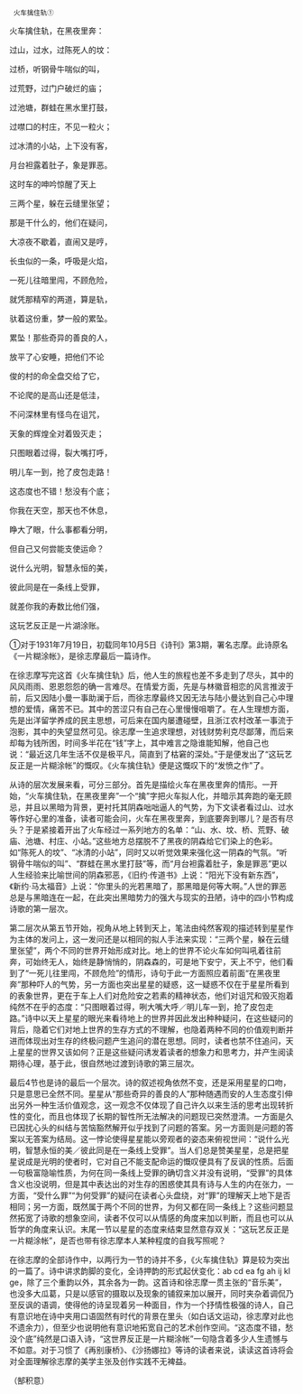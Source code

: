      火车擒住轨① 

   火车擒住轨，在黑夜里奔：

   过山，过水，过陈死人的坟：

   过桥，听钢骨牛喘似的叫，

   过荒野，过门户破烂的庙；

   过池塘，群蛙在黑水里打鼓，

   过噤口的村庄，不见一粒火；

   过冰清的小站，上下没有客，

   月台袒露着肚子，象是罪恶。

   这时车的呻吟惊醒了天上

   三两个星，躲在云缝里张望；

   那是干什么的，他们在疑问，

   大凉夜不歇着，直闹又是哼，

   长虫似的一条，呼吸是火焰，

   一死儿往暗里闯，不顾危险，

   就凭那精窄的两道，算是轨，

   驮着这份重，梦一般的累坠。

   累坠！那些奇异的善良的人，

   放平了心安睡，把他们不论

   俊的村的命全盘交给了它，

   不论爬的是高山还是低洼，

   不问深林里有怪鸟在诅咒，

   天象的辉煌全对着毁灭走；

   只图眼着过得，裂大嘴打呼，

   明儿车一到，抢了皮包走路！

   这态度也不错！愁没有个底；

   你我在天空，那天也不休息，

   睁大了眼，什么事都看分明，

   但自己又何尝能支使运命？

   说什么光明，智慧永恒的美，

   彼此同是在一条线上受罪，

   就差你我的寿数比他们强，

   这玩艺反正是一片湖涂账。

   ①对于1931年7月19日，初载同年10月5日《诗刊》第3期，署名志摩。此诗原名《一片糊涂帐》，是徐志摩最后一篇诗作。

   在徐志摩写完这首《火车擒住轨》后，他人生的旅程也差不多走到了尽头，其中的风风雨雨、恩恩怨怨的确一言难尽。在情爱方面，先是与林徽音相恋的风言推波于前，后又因陆小曼一事助澜于后，而徐志摩最终又因无法与陆小曼达到自己心中理想的爱情，痛苦不已。其中的苦涩只有自己在心里慢慢咀嚼了。在人生理想方面，先是出洋留学养成的民主思想，可后来在国内屡遭碰壁，且浙江农村改革一事流于泡影，其中的失望显然可见。徐志摩一生追求理想，对钱财势利克尽鄙薄，而后来却每为钱所困，时间多半花在“钱”字上，其中难言之隐谁能知解，他自己也说：“最近这几年生活不仅是极平凡，简直到了枯窘的深处。”于是便发出了“这玩艺反正是一片糊涂帐”的慨叹。《火车擒住轨》便是这慨叹下的“发愤之作”了。

   从诗的层次发展来看，可分三部分。首先是描绘火车在黑夜里奔的情形。一开始，“火车擒住轨，在黑夜里奔”一个“擒”字把火车拟人化，并暗示其奔跑的毫无顾忌，并且以黑暗为背景，更衬托其阴森咄咄逼人的气势，为下文读者看过山、过水等作好心里的准备，读者可能会问，火车在黑夜里奔，到底要奔到哪儿？是否有尽头？于是紧接着开出了火车经过一系列地方的名单：“山、水、坟、桥、荒野、破庙、池塘、村庄、小站。”这些地方总摆脱不了黑夜的阴森给它们染上的色彩。如“陈死人的坟”、“冰清的小站”，同时又以听觉效果来强化这一阴森的气氛。“听钢骨牛喘似的叫”、“群蛙在黑水里打鼓”等，而“月台袒露着肚子，象是罪恶”更以人生经验来比喻世间的阴森邪恶，《旧约·传道书》上说：“阳光下没有新东西”，《新约·马太福音》上说：“你里头的光若黑暗了，那黑暗是何等大啊。”人世的罪恶总是与黑暗连在一起，在此突出黑暗势力的强大与现实的丑陋，诗中的四小节构成诗歌的第一层次。

   第二层次从第五节开始，视角从地上转到天上，笔法由纯然客观的描述转到星星作为主体的发问上，这一发问还是以相同的拟人手法来实现：“三两个星，躲在云缝里张望”，两个不同的世界开始形成对比。地上的世界不论火车如何叫吼着往前奔，可始终无人，始终是静悄悄的，阴森森的，可是地下安宁，天上不宁，他们看到了“一死儿往里闯，不顾危险”的情形，诗句于此一方面照应着前面“在黑夜里奔”那种吓人的气势，另一方面也突出星星的疑惑，这一疑惑不仅在于星星所看到的表象世界，更在于车上人们对危险安之若素的精神状态，他们对诅咒和毁灭抱着纯然不在乎的态度：“只图眼着过得，咧大嘴大呼／明儿车一到，抢了皮包走路。”诗中以天上星星的眼光来看待地上的世界并因此发出种种疑问，在这些疑问的背后，隐着它们对地上世界的生存方式的不理解，也隐着两种不同的价值观判断并进而体现出对生存的终极问题产生追问的潜在思想。同时，读者也禁不住追问，天上星星的世界又该如何？正是这些疑问诱发着读者的想象力和思考力，并产生阅读期待心理，基于此，很自然地过渡到诗歌的第三层次。

   最后4节也是诗的最后一个层次。诗的叙述视角依然不变，还是采用星星的口吻，只是意思已全然不同。星星从“那些奇异的善良的人”那种随遇而安的人生态度引伸出另外一种生活价值观念，这一观念不仅体现了自己许久以来生活的思考出现转折性的变化，而且也体现了长期的智性所无法解决的问题现已突然澄清。一方面是久已因扰心头的纠结与苦恼豁然解开似乎找到了问题的答案。另一方面则是问题的答案以无答案为结局。这一悖论使得星星能以旁观者的姿态来俯视世间：“说什么光明，智慧永恒的美／彼此同是在一条线上受罪”。当人们总是赞美星星，总是把星星说成是光明的使者时，它对自己不能支配命运的慨叹便具有了反讽的性质。后面一句极富隐喻性质，为何在同一条线上受罪的确切含义并没有说明，“受罪”的具体含义也没说明，但是其中表达出的对生存的困惑使其具有诗与人生的内在张力，一方面，“受什么罪”“为何受罪”的疑问在读者心头盘绕，对“罪”的理解天上地下是否相同；另一方面，既然属于两个不同的世界，为何又都在同一条线上？这些问题显然拓宽了诗歌的想象空间，读者不仅可以从情感的角度来加以判断，而且也可以从哲学的角度来认识。末尾一节以星星的态度来结束显然意存双关：“这玩艺反正是一片糊涂帐”，是否也带有徐志摩本人某种程度的自我写照呢？

   在徐志摩的全部诗作中，以两行为一节的诗并不多，《火车擒住轨》算是较为突出的一篇了。诗中讲求韵脚的变化，全诗押韵的形式起伏变化：ab cd ea fg ah ij kl ge，除了三个重韵以外，其余各为一韵。这首诗和徐志摩一贯主张的“音乐美”，也没多大瓜葛，只是以感官的摄取以及现象的铺叙来加以展开，同时夹杂着调侃乃至反讽的语调，使得他的诗呈现着另一种面目，作为一个抒情性极强的诗人，自己有意识地在诗中夹用口语固然有时代的背景在里头（如白话文运动，徐志摩对此也不遗余力），但至少也说明他有意识地拓宽自己的艺术创作空间。“这态度不错，愁没个底”纯然是口语入诗，“这世界反正是一片糊涂帐”一句隐含着多少人生遗憾与不如意。对于习惯了《再别康桥》、《沙扬娜拉》等诗的读者来说，读读这首诗将会对全面理解徐志摩的美学主张及创作实践不无裨益。

   （郜积意）


